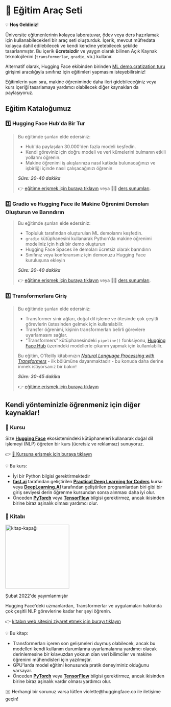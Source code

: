 # 🤗 Eğitim Araç Seti

<aside>

💡 **Hoş Geldiniz!**

Üniversite eğitmenlerinin kolayca laboratuvar, ödev veya ders hazırlamak için kullanabilecekleri bir araç seti oluşturduk. İçerik, mevcut müfredata kolayca dahil edilebilecek ve kendi kendine yetebilecek şekilde tasarlanmıştır. Bu içerik **ücretsizdir** ve yaygın olarak bilinen Açık Kaynak teknolojilerini (`transformerlar`, `gradio`, vb.) kullanır.

Alternatif olarak, Hugging Face ekibinden birinden [ML demo.cratization turu](https://www.notion.so/ML-Demo-cratization-tour-with-66847a294abd4e9785e85663f5239652) girişimi aracılığıyla sınıfınız için eğitimleri yapmasını isteyebilirsiniz!

Eğitimlerin yanı sıra, makine öğreniminde daha ileri gidebileceğiniz veya kurs içeriği tasarlamaya yardımcı olabilecek diğer kaynakları da paylaşıyoruz.

</aside>

## **Eğitim Kataloğumuz**

### 1️⃣ Hugging Face Hub'da Bir Tur

> Bu eğitimde şunları elde edersiniz:
>
> - Hub'da paylaşılan 30.000'den fazla modeli keşfedin.
> - Kendi göreviniz için doğru modeli ve veri kümelerini bulmanın etkili yollarını öğrenin.
> - Makine öğrenimi iş akışlarınıza nasıl katkıda bulunacağınızı ve işbirliği içinde nasıl çalışacağınızı öğrenin
>
> **_Süre: 20-40 dakika_**
>
> 👉 [eğitime erişmek için buraya tıklayın](https://www.notion.so/Workshop-A-Tour-through-the-Hugging-Face-Hub-2098e4bae9ba4288857e85c87ff1c851) veya 👩‍🏫 [ders sunumları](https://docs.google.com/presentation/d/1zQqpFTcpNLV7haj2Inw2qKHq8DjfZEaiObW1ZkLvPWM/edit?usp=sharing).

### 2️⃣ Gradio ve Hugging Face ile Makine Öğrenimi Demoları Oluşturun ve Barındırın

> Bu eğitimde şunları elde edersiniz:
>
> - Topluluk tarafından oluşturulan ML demolarını keşfedin.
> - `gradio` kütüphanesini kullanarak Python'da makine öğrenimi modeliniz için hızlı bir demo oluşturun
> - Hugging Face Spaces ile demoları ücretsiz olarak barındırın
> - Sınıfınız veya konferansınız için demonuzu Hugging Face kuruluşuna ekleyin
>
> **_Süre: 20-40 dakika_**
>
> 👉 [eğitime erişmek için buraya tıklayın](https://colab.research.google.com/github/huggingface/education-toolkit/blob/main/tutorials/TR/02_ml-demos-with-gradio.ipynb) veya 👩‍🏫 [ders sunumları](https://docs.google.com/presentation/d/14EU_xjtINXtpidWLnUvfcEpmxN46ORS-PLpwfUf8C1I/edit?usp=sharing).

### 3️⃣ Transformerlara Giriş

> Bu eğitimde şunları elde edersiniz:
>
> - Transformer sinir ağları, doğal dil işleme ve ötesinde çok çeşitli görevlerin üstesinden gelmek için kullanılabilir.
> - Transfer öğrenimi, kişinin transformerları belirli görevlere uyarlamasını sağlar.
> - "Transformers" kütüphanesindeki `pipeline()` fonksiyonu, [Hugging Face Hub](https://huggingface.co/models) üzerindeki modellerle çıkarım yapmak için kullanılabilir.
>
> Bu eğitim, O'Reilly kitabımızın *[Natural Language Processing with Transformers](https://transformersbook.com/)* - ilk bölümüne dayanmaktadır - bu konuda daha derine inmek istiyorsanız bir bakın!
> 
> **_Süre: 30-45 dakika_**
>
> 👉 [eğitime erişmek için buraya tıklayın](https://colab.research.google.com/github/huggingface/education-toolkit/blob/main/tutorials/TR/03_getting-started-with-transformers.ipynb)

## **Kendi yönteminizle öğrenmeniz için diğer kaynaklar!**

### **🤗 Kursu**

Size **[Hugging Face](https://huggingface.co/)** ekosistemindeki kütüphaneleri kullanarak doğal dil işlemeyi (NLP) öğreten bir kurs (ücretsiz ve reklamsız) sunuyoruz.

👉 [🤗 Kursuna erişmek için buraya tıklayın](https://huggingface.co/course/chapter1/1)

<aside>
💡 Bu kurs:

- İyi bir Python bilgisi gerektirmektedir
- **[fast.ai](https://www.fast.ai/)** tarafından geliştirilen **[Practical Deep Learning for Coders](https://course.fast.ai/)** kursu veya **[DeepLearning.AI](https://www.deeplearning.ai/)** tarafından geliştirilen programlardan biri gibi bir giriş seviyesi derin öğrenme kursundan sonra alınması daha iyi olur.
- Önceden **[PyTorch](https://pytorch.org/)** veya **[TensorFlow](https://www.tensorflow.org/)** bilgisi gerektirmez, ancak ikisinden birine biraz aşinalık olması yardımcı olur.
</aside>

### **🤗 Kitabı**

<img alt="kitap-kapağı" height=200 src="../../images/book_cover.jpg" id="book-cover"/>

Şubat 2022'de yayımlanmıştır

Hugging Face'deki uzmanlardan, Transformerlar ve uygulamaları hakkında çok çeşitli NLP görevlerine kadar her şeyi öğrenin.

👉 [kitabın web sitesini ziyaret etmek için burayı tıklayın](https://transformersbook.com/)

<aside>
💡 Bu kitap:

- Transformerları içeren son gelişmeleri duymuş olabilecek, ancak bu modelleri kendi kullanım durumlarına uyarlamalarına yardımcı olacak derinlemesine bir kılavuzdan yoksun olan veri bilimciler ve makine öğrenimi mühendisleri için yazılmıştır.
- GPU'larda model eğitimi konusunda pratik deneyiminiz olduğunu varsayar.
- Önceden **[PyTorch](https://pytorch.org/)** veya **[TensorFlow](https://www.tensorflow.org/)** bilgisi gerektirmez, ancak ikisinden birine biraz aşinalık vardır olması yardımcı olur.
</aside>

<aside>
✉️ Herhangi bir sorunuz varsa lütfen violette@huggingface.co ile iletişime geçin!

</aside>